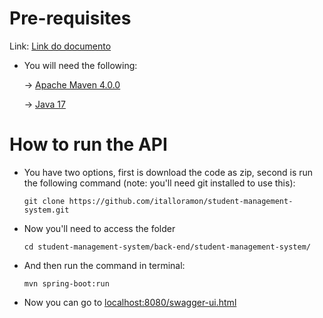 
# Pre-requisites
Link: [Link do documento](https://docs.google.com/document/d/1jkZ6isWWnWep4LSvYH0QKFgl-PgN-F3oZifPZPZfS5U/edit?usp=sharing)
- You will need the following:

    -> [Apache Maven 4.0.0](https://maven.apache.org/download.cgi)

    -> [Java 17](https://www.oracle.com/java/technologies/javase/jdk17-archive-downloads.html)

# How to run the API
- You have two options, first is download the code as zip, second is run the following command (note: you'll need git installed to use this):

    ``git clone https://github.com/italloramon/student-management-system.git ``

- Now you'll need to access the folder

    ``cd student-management-system/back-end/student-management-system/``
    
- And then run the command in terminal:

    ``mvn spring-boot:run ``

- Now you can go to [localhost:8080/swagger-ui.html](http://localhost:8080/swagger-ui.html)


